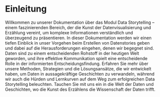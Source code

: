 # Einleitung

Willkommen zu unserer Dokumentation über das Modul Data Storytelling – einem faszinierenden Bereich, der die Kunst der Datenvisualisierung und Erzählung vereint, um komplexe Informationen verständlich und überzeugend zu präsentieren. In dieser Dokumentation werden wir einen tiefen Einblick in unser Vorgehen beim Erstellen von Datenstories geben und dabei auf die Herausforderungen eingehen, denen wir begegnet sind. Daten sind zu einem entscheidenden Rohstoff in der heutigen Welt geworden, und ihre effektive Kommunikation spielt eine entscheidende Rolle in der informierten Entscheidungsfindung. Erfahren Sie mehr über unsere Methoden, Strategien und die Lösungsansätze, die wir entwickelt haben, um Daten in aussagekräftige Geschichten zu verwandeln, während wir auch die Hürden und Lernkurven auf dem Weg zum erfolgreichen Data Storytelling beleuchten. Tauchen Sie mit uns ein in die Welt der Daten und Geschichten, wo die Kunst des Erzählens die Wissenschaft der Daten trifft.